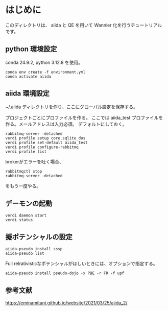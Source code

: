 # はじめに
このディレクトリは、 aiida と QE を用いて Wannier 化を行うチュートリアルです。

## python 環境設定
conda 24.9.2, python 3.12.8 を使用。

```
conda env create -f environment.yml
conda activate aiida
```

## aiida 環境設定
~/.aiida ディレクトリを作り、ここにグローバル設定を保存する。

プロジェクトごとにプロファイルを作る。
ここでは aiida_test プロファイルを作る。メールアドレスは入力必須。
デフォルトにしておく。
```
rabbitmq-server -detached
verdi profile setup core.sqlite_dos
verdi profile set-default aiida_test
verdi profile configure-rabbitmq
verdi profile list
```
brokerがエラーを吐く場合、
```
rabbitmqctl stop
rabbitmq-server -detached
```
をもう一度やる。

## デーモンの起動
```
verdi daemon start
verdi status
```

## 擬ポテンシャルの設定
```
aiida-pseudo install sssp
aiida-pseudo list
```
Full relrativisticなポテンシャルがほしいときには、オプションで指定する。
```
aiida-pseudo install pseudo-dojo -x PBE -r FR -f upf
```


## 参考文献
https://eminamitani.github.io/website/2021/03/25/aiida_2/
